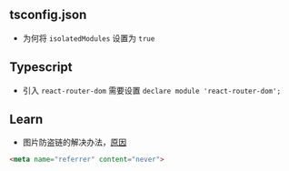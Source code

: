 ## tsconfig.json

- 为何将 `isolatedModules` 设置为 `true`  


## Typescript

- 引入 `react-router-dom` 需要设置 `declare module 'react-router-dom';`


## Learn

- 图片防盗链的解决办法，[原因](https://www.cnblogs.com/liuxiaopi/p/8084896.html)

```html
<meta name="referrer" content="never">
```
